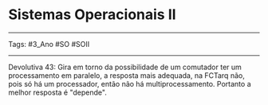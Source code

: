 # Sistemas Operacionais II

---

Tags: #3_Ano #SO #SOII 

---

Devolutiva 43: Gira em torno da possibilidade de um comutador ter um processamento em paralelo, a resposta mais adequada, na FCTarq não, pois só há um processador, então não há multiprocessamento. Portanto a melhor resposta é "depende".